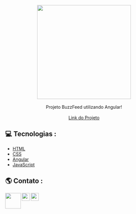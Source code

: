 <p align="center">
    <img width="300" src="https://upload.wikimedia.org/wikipedia/commons/e/e4/BuzzFeed.svg"

<br>
  <br>
  <br>
Projeto BuzzFeed utilizando Angular!
<br>

  <br> 
  <a href="https://joaopdeveloper-buzzquizz.vercel.app/"> Link do Projeto </a>
  
 ## 💻 Tecnologias :
- <a href="https://developer.mozilla.org/pt-BR/docs/Web/HTML" target="_blank" >   HTML  </a>
- <a href="https://www.w3schools.com/css/" target="_blank" > CSS </a>
- <a href="https://angular.io/" > Angular 
- <a href="https://www.javascript.com/" target="_blank" >  JavaScript </a>

## 🌎 Contato : 
<p>
    <img align=left margin=10 width=50 src="https://avatars.githubusercontent.com/u/95835981?s=400&u=97f1db284100d39d55f90f54d2c65f1726d62370&v=4">
    <div>
  <a href = "mailto:joao_entreprise@hotmail.com"><img  height = "25" src="https://img.shields.io/badge/Microsoft_Outlook-0078D4?style=for-the-badge&logo=microsoft-outlook&logoColor=white"></a>
  <a href=https://www.linkedin.com/in/joao-dev-starter target="_blank"><img  height = "25" src="https://img.shields.io/badge/-LinkedIn-%230077B5?style=for-the-badge&logo=linkedin&logoColor=white" target="_blank"></a> 
</div
  
</p>
